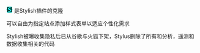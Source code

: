 [![](https://github.com/openstyles/stylus/blob/master/images/icon/16.png)](https://github.com/openstyles/stylus)
是Stylish插件的克隆

可以自由为指定站点添加样式表单以适应个性化需求

Stylish被曝收集隐私后已从谷歌与火狐下架，Stylus删除了所有和分析，遥测和数据收集相关的代码
